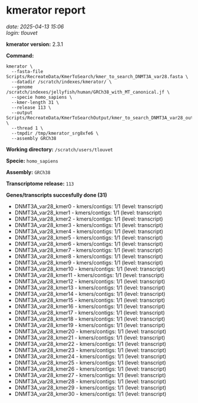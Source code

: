 # kmerator report
*date: 2025-04-13 15:06*  
*login: tlouvet*

**kmerator version:** 2.3.1

**Command:**

```
kmerator \
  --fasta-file Scripts/RecreateData/KmerToSearch/kmer_to_search_DNMT3A_var28.fasta \
  --datadir /scratch/indexes/kmerator/ \
  --genome /scratch/indexes/jellyfish/human/GRCh38_with_MT_canonical.jf \
  --specie homo_sapiens \
  --kmer-length 31 \
  --release 113 \
  --output Scripts/RecreateData/KmerToSearchOutput/kmer_to_search_DNMT3A_var28_output \
  --thread 1 \
  --tmpdir /tmp/kmerator_srg8xfe6 \
  --assembly GRCh38
```

**Working directory:** `/scratch/users/tlouvet`

**Specie:** `homo_sapiens`

**Assembly:** `GRCh38`

**Transcriptome release:** `113`

**Genes/transcripts succesfully done (31)**

- DNMT3A_var28_kmer0 - kmers/contigs: 1/1 (level: transcript)
- DNMT3A_var28_kmer1 - kmers/contigs: 1/1 (level: transcript)
- DNMT3A_var28_kmer2 - kmers/contigs: 1/1 (level: transcript)
- DNMT3A_var28_kmer3 - kmers/contigs: 1/1 (level: transcript)
- DNMT3A_var28_kmer4 - kmers/contigs: 1/1 (level: transcript)
- DNMT3A_var28_kmer5 - kmers/contigs: 1/1 (level: transcript)
- DNMT3A_var28_kmer6 - kmers/contigs: 1/1 (level: transcript)
- DNMT3A_var28_kmer7 - kmers/contigs: 1/1 (level: transcript)
- DNMT3A_var28_kmer8 - kmers/contigs: 1/1 (level: transcript)
- DNMT3A_var28_kmer9 - kmers/contigs: 1/1 (level: transcript)
- DNMT3A_var28_kmer10 - kmers/contigs: 1/1 (level: transcript)
- DNMT3A_var28_kmer11 - kmers/contigs: 1/1 (level: transcript)
- DNMT3A_var28_kmer12 - kmers/contigs: 1/1 (level: transcript)
- DNMT3A_var28_kmer13 - kmers/contigs: 1/1 (level: transcript)
- DNMT3A_var28_kmer14 - kmers/contigs: 1/1 (level: transcript)
- DNMT3A_var28_kmer15 - kmers/contigs: 1/1 (level: transcript)
- DNMT3A_var28_kmer16 - kmers/contigs: 1/1 (level: transcript)
- DNMT3A_var28_kmer17 - kmers/contigs: 1/1 (level: transcript)
- DNMT3A_var28_kmer18 - kmers/contigs: 1/1 (level: transcript)
- DNMT3A_var28_kmer19 - kmers/contigs: 1/1 (level: transcript)
- DNMT3A_var28_kmer20 - kmers/contigs: 1/1 (level: transcript)
- DNMT3A_var28_kmer21 - kmers/contigs: 1/1 (level: transcript)
- DNMT3A_var28_kmer22 - kmers/contigs: 1/1 (level: transcript)
- DNMT3A_var28_kmer23 - kmers/contigs: 1/1 (level: transcript)
- DNMT3A_var28_kmer24 - kmers/contigs: 1/1 (level: transcript)
- DNMT3A_var28_kmer25 - kmers/contigs: 1/1 (level: transcript)
- DNMT3A_var28_kmer26 - kmers/contigs: 1/1 (level: transcript)
- DNMT3A_var28_kmer27 - kmers/contigs: 1/1 (level: transcript)
- DNMT3A_var28_kmer28 - kmers/contigs: 1/1 (level: transcript)
- DNMT3A_var28_kmer29 - kmers/contigs: 1/1 (level: transcript)
- DNMT3A_var28_kmer30 - kmers/contigs: 1/1 (level: transcript)
